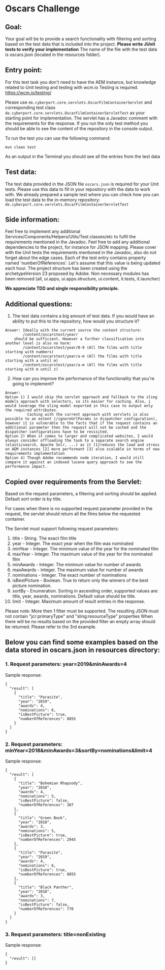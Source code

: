 # Oscars Challenge

## Goal:
Your goal will be to provide a search functionality with filtering and sorting based on the test data that is included into the project. 
**Please write JUnit tests to verify your implementation**
The name of the file with the test data is oscars.json (located in the resources folder).



## Entry point:
For this test task you don't need to have the AEM instance, but knowledge related to Unit testing and testing with wcm.io Testing is required. https://wcm.io/testing/

Please use `de.cyberport.core.servlets.OscarFilmContainerServlet` and corresponding test class `de.cyberport.core.servlets.OscarFilmContainerServletTest` as your starting point for implementation. The servlet has a Javadoc comment with the requirements for the response. If you run the only test method you should be able to see the content of the repository in the console output.

To run the test you can use the following command:

    mvn clean test

As an output in the Terminal you should see all the entries from the test data 

## Test data:
The test data provided in the JSON file `oscars.json` is required for your Unit tests. Please use this data to fill in your repository with the data to work with. 
We already prepared a sample test where you can check how you can load the test data to the in-memory repository: `de.cyberport.core.servlets.OscarFilmContainerServletTest`


## Side information:
Feel free to implement any additional Services/Components/Helpers/Utils/Test classes/etc to fulfil the requirements mentioned in the Javadoc. 
Feel free to add any additional dependencies to the project, for instance for JSON mapping.
Please cover with the Unit tests the requirements mentioned in the Javadoc, also do not forget about the edge cases.
Each of the test entry contains property named 'numberOfReferences'. Let's assume that this value is being updated each hour.
The project structure has been created using the archetypeVersion 23 proposed by Adobe. Non necessary modules has been removed (all, ui.apps, ui.apps.structure, ui.content, it.tests, it.launcher)

**We appreciate TDD and single responsibility principle.**


## Additional questions:
1. The test data contains a big amount of test data. If you would have an ability to put this to the repository, how would you structure it?
```
Answer: Ideally with the current source the content structure:
		/content/oscarstest/year/
	should be sufficient. However a further classification into another level is also no harm:
		/content/oscarstest/year/0-9 (All the films with title starting with numbers)
		/content/oscarstest/year/a-m (All the films with title starting with a until m)
		/content/oscarstest/year/a-m (All the films with title starting with m until z)
```
2. How can you improve the performance of the functionality that you're going to implement?
```
Answer: 	
Option 1) I would skip the servlet approach and fallback to the sling models approach with selectors, so its easier for caching. Also, i would leverage the sling model exported in this case to output only the required attributes.
          Caching with the current approach with servlets is also possible to an extent (/ignoreUrlParams in dispatcher configuration), however it is vulnerable to the facts that if the request contains an additional parameter then the request will not be cached and the dispatcher configurations have to be revisited.
Option 2) When it comes to larger and complicated websites, I would always consider offloading the task to a separate search engine (elasticsearch, Apache Solr, ...) as it [1]reduces the load and stress on AEM instances [2] more performant [3] also scalable in terms of new requirements implementation
Option 4) Though Adobe recommends node iteration, I would still compare it against an indexed lucene query approach to see the performance impact.
```
## Copied over requirements from the Servlet:

Based on the request parameters, a filtering and sorting should be applied. Default sort order is by title.

For cases when there is no supported request parameter provided in the request, the servlet should return all the films below the requested container.

The Servlet must support following request parameters:
1. title - String. The exact film title
2. year - Integer. The exact year when the film was nominated
3. minYear - Integer. The minimum value of the year for the nominated film
4. maxYear - Integer. The maximum value of the year for the nominated film
5. minAwards - Integer. The minimum value for number of awards
6. maxAwards - Integer. The maximum value for number of awards
7. nominations - Integer. The exact number of nominations
8. isBestPicture - Boolean. True to return only the winners of the best picture nomination.
9. sortBy - Enumeration. Sorting in ascending order, supported values are: title, year, awards, nominations. Default value should be title.
10. limit - Integer. Maximum amount of result entries in the response.

Please note:
More then 1 filter must be supported.
The resulting JSON must not contain "jcr:primaryType" and "sling:resourceType" properties
When there will be no results based on the provided filter an empty array should be returned. Please refer to the 3rd example.


## Below you can find some examples based on the data stored in oscars.json in resources directory:


### 1. Request parameters: year=2019&minAwards=4

Sample response:
```
{
  "result": [
    {
      "title": "Parasite",
      "year": "2019",
      "awards": 4,
      "nominations": 6,
      "isBestPicture": true,
      "numberOfReferences": 8855
    }
  ]
}
```


### 2. Request parameters: minYear=2018&minAwards=3&sortBy=nominations&limit=4

Sample response:
```
{
  "result": [
    {
      "title": "Bohemian Rhapsody",
      "year": "2018",
      "awards": 4,
      "nominations": 5,
      "isBestPicture": false,
      "numberOfReferences": 387
    },
    {
      "title": "Green Book",
      "year": "2018",
      "awards": 3,
      "nominations": 5,
      "isBestPicture": true,
      "numberOfReferences": 2945
    },
    {
      "title": "Parasite",
      "year": "2019",
      "awards": 4,
      "nominations": 6,
      "isBestPicture": true,
      "numberOfReferences": 8855
    },
    {
      "title": "Black Panther",
      "year": "2018",
      "awards": 3,
      "nominations": 7,
      "isBestPicture": false,
      "numberOfReferences": 770
    }
  ]
}
```


### 3. Request parameters: title=nonExisting

Sample response:
```
{
  "result": []
}
```